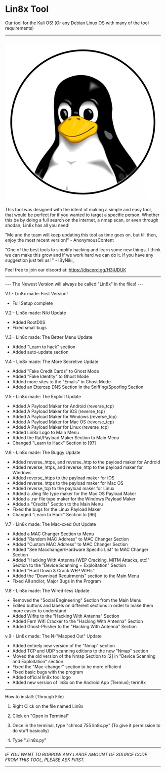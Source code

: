 # Lin8x Tool
Our tool for the Kali OS! (Or any Debian Linux OS with many of the tool requirements)

----------------------------------------------------------------------------------------------
![Logo](logo.jpeg?raw=true "Logo")
----------------------------------------------------------------------------------------------

This tool was designed with the intent of making a simple and easy tool, that would be perfect for if you wanted to target
a specific person. Whether this be by doing a full search on the internet, a nmap scan, or even through shodan, Lin8x has all you need!

"Me and the team will keep updating this tool as time goes on, but till then, enjoy the most recent version!" - AnonymousContent

"One of the best tools to simplify hacking and learn some new things. I think we can make this grow and if we work hard we can do it. 
If you have any suggestion just tell us! " - iByNiki_

Feel free to join our discord at:
https://discord.gg/H3jUDUK

----------------------------------------------------------------------------------------------

--- The Newest Version will always be called "Lin8x" in the files! ---

V.1 - Lin8x made: First Version!
- Full Setup complete

V.2 - Lin8x made: Niki Update
- Added RootD0S
- Fixed small bugs

V.3 - Lin8x made: The Better Menu Update
- Added "Learn to hack" section
- Added auto-update section

V.4 - Lin8x made: The More Secretive Update
- Added "Fake Credit Cards" to Ghost Mode
- Added "Fake Identity" to Ghost Mode
- Added more sites to the "Emails" in Ghost Mode
- Added an Ettercap DNS Section in the Sniffing/Spoofing Section

V.5 - Lin8x made: The Exploit Update
- Added A Payload Maker for Android (reverse_tcp)
- Added A Payload Maker for iOS (reverse_tcp)
- Added A Payload Maker for Windows (reverse_tcp)
- Added A Payload Maker for Mac OS (reverse_tcp)
- Added A Payload Maker for Linux (reverse_tcp)
- Added Lin8x Logo to Main Menu
- Added the Rat/Payload Maker Section to Main Menu
- Changed "Learn to Hack" Section to [97]

V.6 - Lin8x made: The Buggy Update
- Added reverse_https, and reverse_http to the payload maker for Android
- Added reverse_https, and reverse_http to the payload maker for Windows
- Added reverse_https to the payload maker for iOS
- Added reverse_https to the payload maker for Mac OS
- Added reverse_tcp to the payload maker for Linux
- Added a .dmg file type maker for the Mac OS Payload Maker
- Added a .rar file type maker for the Windows Payload Maker
- Added a "Credits" Section to the Main Menu
- Fixed the bugs for the Linux Payload Maker
- Changed "Learn to Hack" Section to [96]

V.7 - Lin8x made: The Mac-xxed Out Update
- Added a MAC Changer Section to Menu
- Added "Random MAC Address" to MAC Changer Section
- Added "Custom MAC Address" to MAC Changer Section
- Added "See Macchanger/Hardware Specific List" to MAC Changer Section
- Added "Hacking With Antenna (WEP Cracking, MITM Attacks, etc)" Section to the "Device Scanning + Exploitation" Section
- Added "Hunt Down & Crack WEP WIFIs"
- Added the "Download Requirments" section to the Main Menu
- Fixed All and/or, Major Bugs in the Program

V.8 - Lin8x made: The Wired-less Update
- Removed the "Social Engineering" Section from the Main Menu
- Edited buttons and labels on different sections in order to make them more easier to understand
- Added Wifite to the "Hacking With Antenna" Section
- Added Fern Wifi Cracker to the "Hacking With Antenna" Section
- Added Ghost-Phisher to the "Hacking With Antenna" Section

v.9 - Lin8x made: The N-"Mapped Out" Update
- Added entirely new version of the "Nmap" section
- Added TCP and UDP scanning editions to the new "Nmap" section
- Moved the old version of the Nmap Section to [2] in "Device Scanning and Exploitation" section
- Fixed the "Mac-changer" section to be more efficient
- Fixed basic bugs with the program
- Added official lin8x tool logo
- Added new version of lin8x on the Android App (Termux); term8x

----------------------------------------------------------------------------------------------

How to install: (Through File)

1. Right Click on the file named Lin8x

2. Click on "Open in Terminal"

3. Once in the terminal, type "chmod 755 lin8x.py" (To give it permission
to do stuff basically)

4. Type "./lin8x.py"

----------------------------------------------------------------------------------------------

*IF YOU WANT TO BORROW ANY LARGE AMOUNT OF SOURCE CODE FROM THIS TOOL, PLEASE ASK FIRST.*

----------------------------------------------------------------------------------------------
